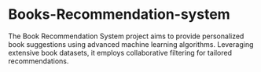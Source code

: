 # Books-Recommendation-system
The Book Recommendation System project aims to provide personalized book suggestions using advanced machine learning algorithms. Leveraging extensive book datasets, it employs collaborative filtering for tailored recommendations.

